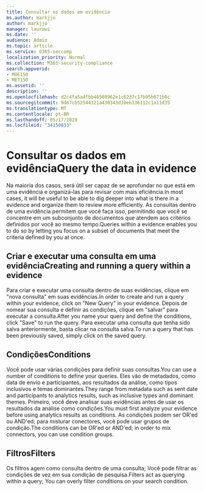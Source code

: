 ```yaml
---
title: Consultar os dados em evidência
ms.author: markjjo
author: markjjo
manager: laurawi
ms.date: ''
audience: Admin
ms.topic: article
ms.service: O365-seccomp
localization_priority: Normal
ms.collection: M365-security-compliance
search.appverid:
- MOE150
- MET150
ms.assetid: ''
description: ''
ms.openlocfilehash: d2c4fa5a4fbb46508962e1c6237c17b95b071b0c
ms.sourcegitcommit: 9d67cb52544321a430343d39eb336112c1a11d35
ms.translationtype: MT
ms.contentlocale: pt-BR
ms.lasthandoff: 05/17/2019
ms.locfileid: "34150833"
---
```

# <a name="query-the-data-in-evidence"></a><span data-ttu-id="66833-102">Consultar os dados em evidência</span><span class="sxs-lookup"><span data-stu-id="66833-102">Query the data in evidence</span></span>

<span data-ttu-id="66833-103">Na maioria dos casos, será útil ser capaz de se aprofundar no que está em uma evidência e organizá-las para revisar com mais eficiência.</span><span class="sxs-lookup"><span data-stu-id="66833-103">In most cases, it will be useful to be able to dig deeper into what is there in a evidence and organize them to review more efficiently.</span></span> <span data-ttu-id="66833-104">As consultas dentro de uma evidência permitem que você faça isso, permitindo que você se concentre em um subconjunto de documentos que atendem aos critérios definidos por você ao mesmo tempo.</span><span class="sxs-lookup"><span data-stu-id="66833-104">Queries within a evidence enables you to do so by letting you focus on a subset of documents that meet the criteria defined by you at once.</span></span>

## <a name="creating-and-running-a-query-within-a-evidence"></a><span data-ttu-id="66833-105">Criar e executar uma consulta em uma evidência</span><span class="sxs-lookup"><span data-stu-id="66833-105">Creating and running a query within a evidence</span></span>

<span data-ttu-id="66833-106">Para criar e executar uma consulta dentro de suas evidências, clique em "nova consulta" em suas evidências.</span><span class="sxs-lookup"><span data-stu-id="66833-106">In order to create and run a query within your evidence, click on "New Query" in your evidence.</span></span> <span data-ttu-id="66833-107">Depois de nomear sua consulta e definir as condições, clique em "salvar" para executar a consulta.</span><span class="sxs-lookup"><span data-stu-id="66833-107">After you name your query and define the conditions, click "Save" to run the query.</span></span> <span data-ttu-id="66833-108">Para executar uma consulta que tenha sido salva anteriormente, basta clicar na consulta salva.</span><span class="sxs-lookup"><span data-stu-id="66833-108">To run a query that has been previously saved, simply click on the saved query.</span></span>

## <a name="conditions"></a><span data-ttu-id="66833-109">Condições</span><span class="sxs-lookup"><span data-stu-id="66833-109">Conditions</span></span>

<span data-ttu-id="66833-110">Você pode usar várias condições para definir suas consultas.</span><span class="sxs-lookup"><span data-stu-id="66833-110">You can use a number of conditions to define your queries.</span></span> <span data-ttu-id="66833-111">Eles vão de metadados, como data de envio e participantes, aos resultados da análise, como tipos inclusivos e temas dominantes.</span><span class="sxs-lookup"><span data-stu-id="66833-111">They range from metadata such as sent date and participants to analytics results, such as inclusive types and dominant themes.</span></span> <span data-ttu-id="66833-112">Primeiro, você deve analisar suas evidências antes de usar os resultados da análise como condições.</span><span class="sxs-lookup"><span data-stu-id="66833-112">You must first analyze your evidence before using analytics results as conditions.</span></span> <span data-ttu-id="66833-113">As condições podem ser OR'ed ou AND'ed; para misturar conectores, você pode usar grupos de condição.</span><span class="sxs-lookup"><span data-stu-id="66833-113">The conditions can be OR'ed or AND'ed; in order to mix connectors, you can use condition groups.</span></span>

## <a name="filters"></a><span data-ttu-id="66833-114">Filtros</span><span class="sxs-lookup"><span data-stu-id="66833-114">Filters</span></span>
<span data-ttu-id="66833-115">Os filtros agem como consulta dentro de uma consulta; Você pode filtrar as condições de vez em sua condição de pesquisa.</span><span class="sxs-lookup"><span data-stu-id="66833-115">Filters act as querying within a query; You can overly filter conditions on your search condition.</span></span>


